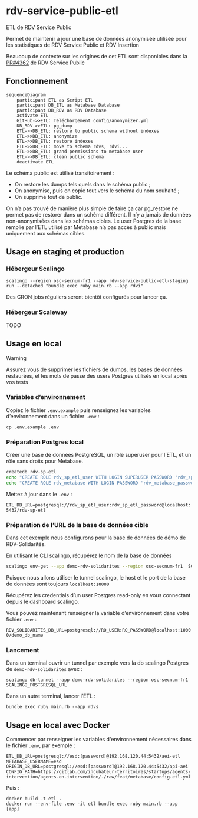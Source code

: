 # rdv-service-public-etl

ETL de RDV Service Public

Permet de maintenir à jour une base de données anonymisée utilisée pour les statistiques de RDV Service Public et RDV Insertion

Beaucoup de contexte sur les origines de cet ETL sont disponibles dans la [PR#4362](https://github.com/betagouv/rdv-service-public/pull/4362) de RDV Service Public

## Fonctionnement

```mermaid
sequenceDiagram
    participant ETL as Script ETL
    participant DB_ETL as Metabase Database
    participant DB_RDV as RDV Database
    activate ETL
    GitHub->>ETL: Téléchargement config/anonymizer.yml
    DB_RDV->>ETL: pg_dump
    ETL->>DB_ETL: restore to public schema without indexes
    ETL->>DB_ETL: anonymize
    ETL->>DB_ETL: restore indexes
    ETL->>DB_ETL: move to schema rdvs, rdvi...
    ETL->>DB_ETL: grand permissions to metabase user
    ETL->>DB_ETL: clean public schema
    deactivate ETL
```

Le schéma public est utilisé transitoirement :

- On restore les dumps tels quels dans le schéma public ;
- On anonymise, puis on copie tout vers le schéma du nom souhaité ;
- On supprime tout de public.

On n’a pas trouvé de manière plus simple de faire ça car pg_restore ne permet pas de restorer dans un schéma différent.
Il n’y a jamais de données non-anonymisées dans les schémas cibles.
Le user Postgres de la base remplie par l’ETL utilisé par Metabase n’a pas accès à public mais uniquement aux schémas cibles.

## Usage en staging et production

### Hébergeur Scalingo

```shell
scalingo --region osc-secnum-fr1 --app rdv-service-public-etl-staging run --detached "bundle exec ruby main.rb --app rdvi"
```

Des CRON jobs réguliers seront bientôt configurés pour lancer ça.

### Hébergeur Scaleway

TODO

## Usage en local

> [!WARNING]
> Assurez vous de supprimer les fichiers de dumps, les bases de données restaurées, et les mots de passe des users Postgres utilisés en local après vos tests

### Variables d’environnement

Copiez le fichier `.env.example` puis renseignez les variables d’environnement dans un fichier `.env` :

`cp .env.example .env`

### Préparation Postgres local

Créer une base de données PostgreSQL, un rôle superuser pour l’ETL, et un rôle sans droits pour Metabase.

```sh
createdb rdv-sp-etl
echo "CREATE ROLE rdv_sp_etl_user WITH LOGIN SUPERUSER PASSWORD 'rdv_sp_etl_password'" | psql -d rdv-sp-etl;
echo "CREATE ROLE rdv_metabase WITH LOGIN PASSWORD 'rdv_metabase_password'" | psql -d rdv-sp-etl;
```

Mettez à jour dans le `.env` :

`ETL_DB_URL=postgresql://rdv_sp_etl_user:rdv_sp_etl_password@localhost:5432/rdv-sp-etl`

### Préparation de l’URL de la base de données cible

Dans cet exemple nous configurons pour la base de données de démo de RDV-Solidarités.

En utilisant le CLI scalingo, récupérez le nom de la base de données

```sh
scalingo env-get --app demo-rdv-solidarites --region osc-secnum-fr1  SCALINGO_POSTGRESQL_URL | sed -E 's|.*://.*/([^?]+).*|\1|'
```

Puisque nous allons utiliser le tunnel scalingo, le host et le port de la base de données sont toujours `localhost:10000`

Récupérez les credentials d’un user Postgres read-only en vous connectant depuis le dashboard scalingo.

Vous pouvez maintenant renseigner la variable d’environnement dans votre fichier `.env` :

`RDV_SOLIDARITES_DB_URL=postgresql://RO_USER:RO_PASSWORD@localhost:10000/demo_db_name`

### Lancement

Dans un terminal ouvrir un tunnel par exemple vers la db scalingo Postgres de `demo-rdv-solidarites` avec :

```shell
scalingo db-tunnel --app demo-rdv-solidarites --region osc-secnum-fr1  SCALINGO_POSTGRESQL_URL
```

Dans un autre terminal, lancer l’ETL :

```shell
bundle exec ruby main.rb --app rdvs
```

## Usage en local avec Docker

Commencer par renseigner les variables d'environnement nécessaires dans le fichier `.env`, par exemple :

```dotenv
ETL_DB_URL=postgresql://esd:[password]@192.168.120.44:5432/aei-etl
METABASE_USERNAME=esd
ORIGIN_DB_URL=postgresql://esd:[password]@192.168.120.44:5432/api-aei
CONFIG_PATH=https://gitlab.com/incubateur-territoires/startups/agents-intervention/agents-en-intervention/-/raw/feat/metabase/config.etl.yml
```

Puis :

```shell
docker build -t etl .
docker run --env-file .env -it etl bundle exec ruby main.rb --app [app]
```
